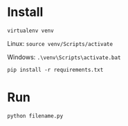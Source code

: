 # Install
`virtualenv venv`

Linux: `source venv/Scripts/activate`

Windows: `.\venv\Scripts\activate.bat`

`pip install -r requirements.txt`

# Run
`python filename.py`
